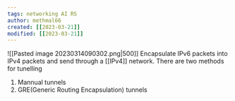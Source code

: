 ```yaml
---
tags: networking AI RS 
author: methmal66
created: [[2023-03-21]]
modified: [[2023-03-21]]
---
```

![[Pasted image 20230314090302.png|500]]
Encapsulate IPv6 packets into IPv4 packets and send through a [[IPv4]] network. There are two methods for tunelling
1. Mannual tunnels
2. GRE(Generic Routing Encapsulation) tunnels